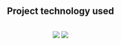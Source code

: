 
<h2 align="center">Project technology used</h2><br/>
<div align="center">
    <img src="https://skillicons.dev/icons?i=react,redux,html,css,vscode,github" />
    <img src="https://skillicons.dev/icons?i=sqlite,dotnet" /><br>
</div>